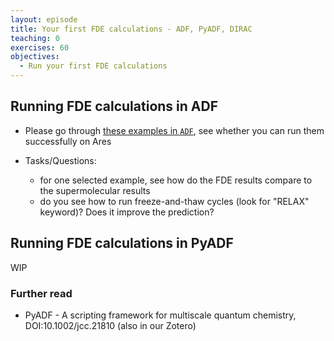 ```yaml
---
layout: episode
title: Your first FDE calculations - ADF, PyADF, DIRAC
teaching: 0
exercises: 60
objectives:
  - Run your first FDE calculations
---
```


## Running FDE calculations in ADF

- Please go through [these examples in `ADF`](https://www.scm.com/doc/ADF/Examples/Examples.html#fde-frozen-density-embedding), see whether you can run them successfully on Ares

- Tasks/Questions:
  - for one selected example, see how do the FDE results compare to the supermolecular results
  - do you see how to run freeze-and-thaw cycles (look for "RELAX" keyword)? Does it improve the prediction?

## Running FDE calculations in PyADF


WIP

### Further read

* PyADF - A scripting framework for multiscale quantum chemistry, DOI:10.1002/jcc.21810 (also in our Zotero)


